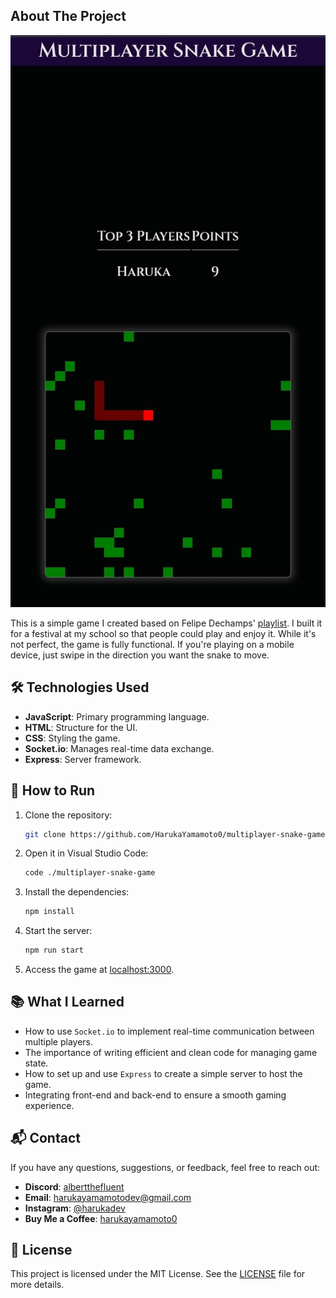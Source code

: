 ## About The Project

![Screen Shot](./images/screenshot.jpg)

This is a simple game I created based on Felipe Dechamps' [playlist](https://www.youtube.com/playlist?list=PLMdYygf53DP5SVQQrkKCVWDS0TwYLVitL). I built it for a festival at my school so that people could play and enjoy it. While it's not perfect, the game is fully functional. If you're playing on a mobile device, just swipe in the direction you want the snake to move.

## 🛠️ Technologies Used

- **JavaScript**: Primary programming language.
- **HTML**: Structure for the UI.
- **CSS**: Styling the game.
- **Socket.io**: Manages real-time data exchange.
- **Express**: Server framework.

## 🔧 How to Run

1. Clone the repository:
    ```bash
    git clone https://github.com/HarukaYamamoto0/multiplayer-snake-game.git
    ```
2. Open it in Visual Studio Code:
   ```bash
   code ./multiplayer-snake-game
   ```
3. Install the dependencies:
   ```bash
   npm install
   ```
4. Start the server:
   ```bash
   npm run start
   ```
5. Access the game at [localhost:3000](http://localhost:3000).

## 📚 What I Learned

- How to use `Socket.io` to implement real-time communication between multiple players.
- The importance of writing efficient and clean code for managing game state.
- How to set up and use `Express` to create a simple server to host the game.
- Integrating front-end and back-end to ensure a smooth gaming experience.

## 📬 Contact

If you have any questions, suggestions, or feedback, feel free to reach out:
- **Discord**: [albertthefluent](https://discord.com/users/822819247146663936)
- **Email**: [harukayamamotodev@gmail.com](mailto:harukayamamotodev@gmail.com)
- **Instagram**: [@harukadev](https://instagram.com/harukadev)
- **Buy Me a Coffee**: [harukayamamoto0](https://www.buymeacoffee.com/harukayamamoto0)

## 📝 License

This project is licensed under the MIT License. See the [LICENSE](LICENSE) file for more details.
